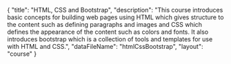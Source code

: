 {
	"title": "HTML, CSS and Bootstrap",
	"description": "This course introduces basic concepts for building web pages using HTML which gives structure to the content such as defining paragraphs and images and CSS which defines the appearance of the content such as colors and fonts. It also introduces bootstrap which is a collection of tools and templates for use with HTML and CSS.",
	"dataFileName": "htmlCssBootstrap",
	"layout": "course"
}